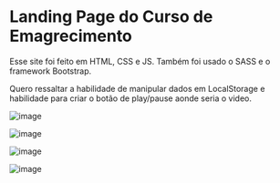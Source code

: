 # Landing Page do Curso de Emagrecimento

Esse site foi feito em HTML, CSS e JS. Também foi usado o SASS e o framework Bootstrap.

Quero ressaltar a habilidade de manipular dados em LocalStorage e habilidade para criar o botão de play/pause aonde seria o video.

![image](https://user-images.githubusercontent.com/83486074/131729209-9c0cd3d9-c82f-4c24-8541-bf9fcda788c8.png)

![image](https://user-images.githubusercontent.com/83486074/131729814-f044f078-c2e3-4293-b693-2e5d2179c918.png)

![image](https://user-images.githubusercontent.com/83486074/131729832-d5c6c476-73df-491f-b36c-3aa218a5f03e.png)

![image](https://user-images.githubusercontent.com/83486074/131729863-6edb7247-ad91-4c38-bc94-34c3e4930b0c.png)
